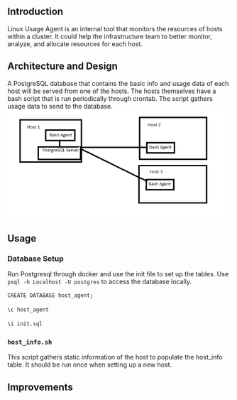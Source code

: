 ## Introduction
Linux Usage Agent is an internal tool that monitors the resources of hosts within a cluster. It could help the infrastructure team to better monitor, analyze, and allocate resources for each host. 
## Architecture and Design
A PostgreSQL database that contains the basic info and usage data of each host will be served from one of the hosts.
The hosts themselves have a bash script that is run periodically through crontab. The script gathers usage data to send to the
database.
![Architecture Diagram](https://github.com/davidmiquelf/Linux-Usage-Agent/blob/master/Usage-Agent-Diagram.png)

## Usage
### Database Setup
Run Postgresql through docker and use the init file to set up the tables.
Use `psql -h Localhost -U postgres` to access the database locally.

```
CREATE DATABASE host_agent;

\c host_agent

\i init.sql
```
### `host_info.sh`
This script gathers static information of the host to populate the host_info table.
It should be run once when setting up a new host.
## Improvements

